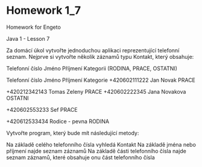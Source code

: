 # Homework 1_7

Homework for Engeto

Java 1 - Lesson 7

Za domácí úkol vytvořte jednoduchou aplikaci reprezentující telefonní seznam. Nejprve si vytvořte několik záznamů typu Kontakt, který obsahuje:

Telefonní číslo
Jméno
Příjmení
Kategorii (RODINA, PRACE, OSTATNI)

Telefonní číslo	Jméno	Příjmení	Kategorie
+420602111222	Jan	Novak	PRACE

+420212342143	Tomas	Zeleny	PRACE
+420602222345	Jana	Novakova	OSTATNI

+420602553233	Sef		PRACE

+420612533434	Rodice - pevna		RODINA

Vytvořte program, který bude mít následující metody:

Na základě celého telefonního čísla vyhledá Kontakt
Na základě jména nebo příjmení najde seznam záznamů
Na základě části telefonního čísla najde seznam záznamů, které obsahuje onu část telefonního čísla
